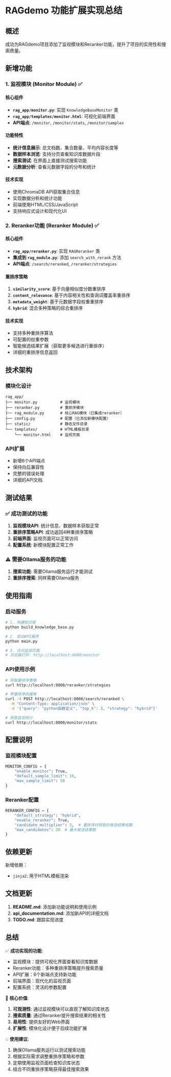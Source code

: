 # RAGdemo 功能扩展实现总结

## 概述

成功为RAGdemo项目添加了监视模块和Reranker功能，提升了项目的实用性和搜索质量。

## 新增功能

### 1. 监视模块 (Monitor Module) ✅

#### 核心组件
- **`rag_app/monitor.py`**: 实现 `KnowledgeBaseMonitor` 类
- **`rag_app/templates/monitor.html`**: 可视化前端界面
- **API端点**: `/monitor`, `/monitor/stats`, `/monitor/samples`

#### 功能特性
- **统计信息展示**: 总文档数、集合数量、平均内容长度等
- **数据样本浏览**: 支持分页查看知识库数据片段
- **搜索测试**: 在界面上直接测试搜索功能
- **元数据分析**: 查看元数据字段的分布和统计

#### 技术实现
- 使用ChromaDB API获取集合信息
- 实现数据分析和统计功能
- 前端使用HTML/CSS/JavaScript
- 支持响应式设计和现代化UI

### 2. Reranker功能 (Reranker Module) ✅

#### 核心组件
- **`rag_app/reranker.py`**: 实现 `RAGReranker` 类
- **集成到 `rag_module.py`**: 添加 `search_with_rerank` 方法
- **API端点**: `/search/reranked`, `/reranker/strategies`

#### 重排序策略
1. **`similarity_score`**: 基于向量相似度分数重排序
2. **`content_relevance`**: 基于内容相关性和查询词覆盖率重排序
3. **`metadata_weight`**: 基于元数据字段权重重排序
4. **`hybrid`**: 混合多种策略的综合重排序

#### 技术实现
- 支持多种重排序算法
- 可配置的权重参数
- 智能候选结果扩展（获取更多候选进行重排序）
- 详细的重排序信息返回

## 技术架构

### 模块化设计
```
rag_app/
├── monitor.py          # 监视模块
├── reranker.py         # 重排序模块
├── rag_module.py       # 核心RAG模块（已集成reranker）
├── config.py           # 配置（已添加新模块配置）
├── static/             # 静态文件目录
└── templates/          # HTML模板目录
    └── monitor.html    # 监视页面
```

### API扩展
- 新增6个API端点
- 保持向后兼容性
- 完整的错误处理
- 详细的API文档

## 测试结果

### ✅ 成功测试的功能
1. **监视模块API**: 统计信息、数据样本获取正常
2. **重排序策略API**: 成功返回4种重排序策略
3. **前端界面**: 监视页面可以正常访问
4. **配置系统**: 新模块配置正常工作

### ⚠️ 需要Ollama服务的功能
1. **搜索功能**: 需要Ollama服务运行才能测试
2. **重排序搜索**: 同样需要Ollama服务

## 使用指南

### 启动服务
```bash
# 1. 构建知识库
python build_knowledge_base.py

# 2. 启动API服务
python main.py

# 3. 访问监视页面
# 浏览器打开: http://localhost:8000/monitor
```

### API使用示例
```bash
# 获取重排序策略
curl http://localhost:8000/reranker/strategies

# 带重排序的搜索
curl -X POST http://localhost:8000/search/reranked \
  -H "Content-Type: application/json" \
  -d '{"query": "python函数定义", "top_k": 3, "strategy": "hybrid"}'

# 获取监视统计
curl http://localhost:8000/monitor/stats
```

## 配置说明

### 监视模块配置
```python
MONITOR_CONFIG = {
    "enable_monitor": True,
    "default_sample_limit": 10,
    "max_sample_limit": 50
}
```

### Reranker配置
```python
RERANKER_CONFIG = {
    "default_strategy": "hybrid",
    "enable_reranker": True,
    "candidate_multiplier": 3,  # 重排序时获取的候选结果倍数
    "max_candidates": 20  # 最大候选结果数
}
```

## 依赖更新

新增依赖：
- `jinja2`: 用于HTML模板渲染

## 文档更新

1. **README.md**: 添加新功能说明和使用示例
2. **api_documentation.md**: 添加新API的详细文档
3. **TODO.md**: 跟踪实现进度

## 总结

✅ **成功实现的功能**:
- 监视模块：提供可视化界面查看知识库数据
- Reranker功能：多种重排序策略提升搜索质量
- API扩展：6个新端点支持新功能
- 前端界面：现代化的监视页面
- 配置系统：灵活的参数配置

🎯 **核心价值**:
1. **可观测性**: 通过监视模块可以直观了解知识库状态
2. **搜索质量**: 通过Reranker提升搜索结果的相关性
3. **易用性**: 提供友好的Web界面
4. **扩展性**: 模块化设计便于后续功能扩展

💡 **使用建议**:
1. 确保Ollama服务运行以测试搜索功能
2. 根据实际需求调整重排序策略和参数
3. 定期使用监视页面检查知识库状态
4. 结合不同重排序策略获得最佳搜索效果 